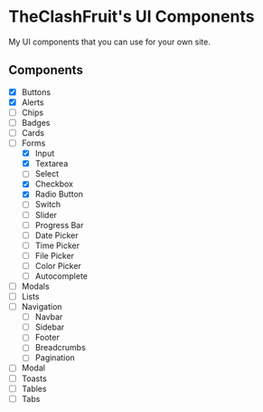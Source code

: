 # TheClashFruit's UI Components

My UI components that you can use for your own site.

## Components

- [x] Buttons
- [x] Alerts
- [ ] Chips
- [ ] Badges
- [ ] Cards
- [ ] Forms
  - [x] Input
  - [x] Textarea
  - [ ] Select
  - [X] Checkbox
  - [X] Radio Button
  - [ ] Switch
  - [ ] Slider
  - [ ] Progress Bar
  - [ ] Date Picker
  - [ ] Time Picker
  - [ ] File Picker
  - [ ] Color Picker
  - [ ] Autocomplete
- [ ] Modals
- [ ] Lists
- [ ] Navigation
  - [ ] Navbar
  - [ ] Sidebar
  - [ ] Footer
  - [ ] Breadcrumbs
  - [ ] Pagination
- [ ] Modal
- [ ] Toasts
- [ ] Tables
- [ ] Tabs